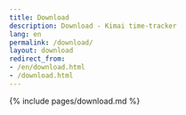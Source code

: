 ```yaml
---
title: Download
description: Download - Kimai time-tracker
lang: en
permalink: /download/
layout: download
redirect_from:
- /en/download.html
- /download.html
---
```


{% include pages/download.md %}
